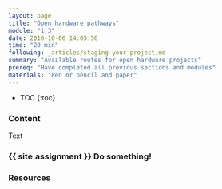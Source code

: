 ```yaml
---
layout: page
title: "Open hardware pathways"
module: "1.3"
date: 2016-10-06 14:05:56
time: "20 min"
following: _articles/staging-your-project.md
summary: "Available routes for open hardware projects"
prereq: "Have completed all previous sections and modules"
materials: "Pen or pencil and paper"
---
```

* TOC
{:toc}

### Content 
Text

### {{ site.assignment }} Do something!

### Resources
 
